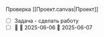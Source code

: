 Проверка
[[Проект.canvas|Проект]]
- [ ] Задача - сделать работу
- [ ] 🔺 📅 2025-06-06 🛫 2025-06-07 

```tasks
```
